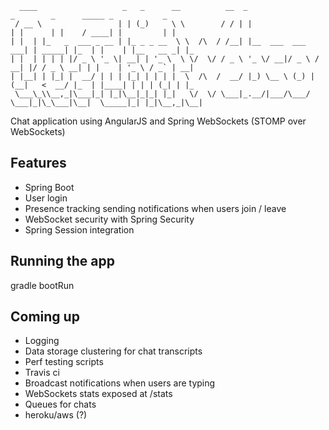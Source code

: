       ____                   _   _      __          __  _                    _        _      _____ _           _
     / __ \                 | | (_)     \ \        / / | |                  | |      | |    / ____| |         | |
    | |  | |_   _  ___ _ __ | |_ _ _ __  \ \  /\  / /__| |__  ___  ___   ___| | _____| |_  | |    | |__   __ _| |_
    | |  | | | | |/ _ \ '_ \| __| | '_ \  \ \/  \/ / _ \ '_ \/ __|/ _ \ / __| |/ / _ \ __| | |    | '_ \ / _` | __|
    | |__| | |_| |  __/ | | | |_| | | | |  \  /\  /  __/ |_) \__ \ (_) | (__|   <  __/ |_  | |____| | | | (_| | |_
     \___\_\\__,_|\___|_| |_|\__|_|_| |_|   \/  \/ \___|_.__/|___/\___/ \___|_|\_\___|\__|  \_____|_| |_|\__,_|\__|

Chat application using AngularJS and Spring WebSockets (STOMP over WebSockets)

## Features
- Spring Boot
- User login
- Presence tracking sending notifications when users join / leave
- WebSocket security with Spring Security
- Spring Session integration

## Running the app
gradle bootRun

## Coming up
- Logging
- Data storage clustering for chat transcripts
- Perf testing scripts
- Travis ci
- Broadcast notifications when users are typing
- WebSockets stats exposed at /stats
- Queues for chats
- heroku/aws (?)
